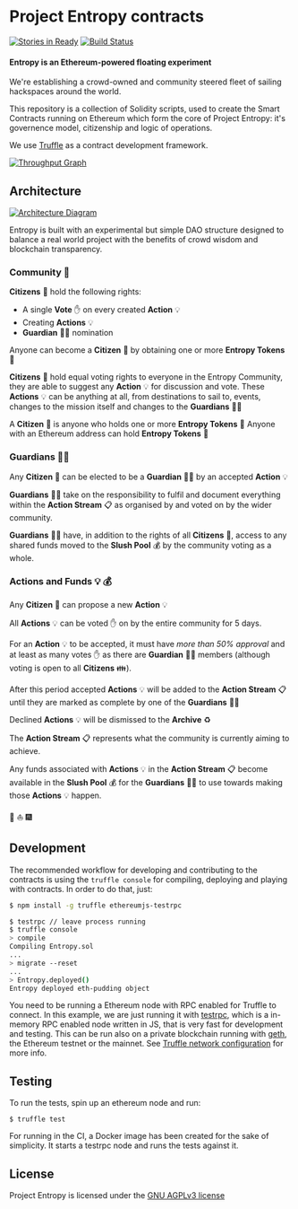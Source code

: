 Project Entropy contracts
===
[![Stories in Ready](https://badge.waffle.io/ProjectEntropy/contracts.png?label=ready&title=Ready)](https://waffle.io/ProjectEntropy/contracts)
[![Build Status](https://travis-ci.org/ProjectEntropy/contracts.svg?branch=master)](https://travis-ci.org/ProjectEntropy/contracts)

#### Entropy is an Ethereum-powered floating experiment

We're establishing a crowd-owned and community steered fleet of sailing hackspaces around the world.

This repository is a collection of Solidity scripts, used to create the Smart Contracts running on Ethereum which form the core of Project Entropy: it's governence model, citizenship and logic of operations.


We use [Truffle](https://github.com/ConsenSys/truffle) as a contract development framework.

[![Throughput Graph](https://graphs.waffle.io/ProjectEntropy/contracts/throughput.svg)](https://waffle.io/ProjectEntropy/contracts/metrics/throughput)

## Architecture

[![Architecture Diagram](https://s3-ap-southeast-2.amazonaws.com/bitboatassets/bitboat/assets/entropyDappDesc-7bbe05db5bc36c1a80ee3c13e24aaf22350c948b788b7cf8e29fb97c6bb3cce7.png?X-Amz-Date=20161124T210606Z&X-Amz-Expires=300&X-Amz-Algorithm=AWS4-HMAC-SHA256&X-Amz-Signature=9a7ce268a93cbb5afe46b1b6b82e6f026e095b249dfa454171205ee39607ac22&X-Amz-Credential=ASIAIS2OVHQA6275XHVQ/20161124/ap-southeast-2/s3/aws4_request&X-Amz-SignedHeaders=Host&x-amz-security-token=FQoDYXdzEMb//////////wEaDK7tRxxuqMSh9xXh1SL6AcXciOUgyOPB15/QnY19D9hWgNi7fVOsICzzBXYAxCEt5pVgMHTU5bhqtfwufhksc7SuOcF2Tc6bL3Prw%2BvCB8tD8BvlQfv3X7dkO41HB9NceaZlCZTXloLrCvL3sD56CWshq2GAQ1ie9VU3nux86G40SDLakQtBqVDlDr%2BdTj8%2ByCH9GCVV2IFPqfJdlcuq2oGTDhaANE9xyFnnpi%2Bm55D8DFb%2BQi0QTfiMGj1x8ydTsPM2L54ij2iAjpPqysqpzii%2B3SYIz7Y3ht%2BDByV3LEpSKY0bNBOEOzHyJqxgfVxuFl3PEwqyxTJmioUwLBUlhS/RIOteO%2B/1iFUo%2BavdwQU%3D)](https://s3-ap-southeast-2.amazonaws.com/bitboatassets/bitboat/assets/entropyDappDesc-7bbe05db5bc36c1a80ee3c13e24aaf22350c948b788b7cf8e29fb97c6bb3cce7.png?X-Amz-Date=20161124T210606Z&X-Amz-Expires=300&X-Amz-Algorithm=AWS4-HMAC-SHA256&X-Amz-Signature=9a7ce268a93cbb5afe46b1b6b82e6f026e095b249dfa454171205ee39607ac22&X-Amz-Credential=ASIAIS2OVHQA6275XHVQ/20161124/ap-southeast-2/s3/aws4_request&X-Amz-SignedHeaders=Host&x-amz-security-token=FQoDYXdzEMb//////////wEaDK7tRxxuqMSh9xXh1SL6AcXciOUgyOPB15/QnY19D9hWgNi7fVOsICzzBXYAxCEt5pVgMHTU5bhqtfwufhksc7SuOcF2Tc6bL3Prw%2BvCB8tD8BvlQfv3X7dkO41HB9NceaZlCZTXloLrCvL3sD56CWshq2GAQ1ie9VU3nux86G40SDLakQtBqVDlDr%2BdTj8%2ByCH9GCVV2IFPqfJdlcuq2oGTDhaANE9xyFnnpi%2Bm55D8DFb%2BQi0QTfiMGj1x8ydTsPM2L54ij2iAjpPqysqpzii%2B3SYIz7Y3ht%2BDByV3LEpSKY0bNBOEOzHyJqxgfVxuFl3PEwqyxTJmioUwLBUlhS/RIOteO%2B/1iFUo%2BavdwQU%3D)


Entropy is built with an experimental but simple DAO structure designed to balance a real world project with the benefits of crowd wisdom and blockchain transparency.

### Community :house_with_garden:
**Citizens** :two_men_holding_hands: hold the following rights:

- A single **Vote** :hand: on every created **Action** :bulb:
- Creating **Actions** :bulb:
- **Guardian** :guardsman: nomination

Anyone can become a **Citizen** :running: by obtaining one or more **Entropy Tokens** :cookie:

**Citizens** :two_women_holding_hands: hold equal voting rights to everyone in the Entropy Community, they are able to suggest any **Action** :bulb: for discussion and vote. These **Actions** :bulb: can be anything at all, from destinations to sail to, events, changes to the mission itself and changes to the **Guardians** :guardsman:


A **Citizen** :running: is anyone who holds one or more **Entropy Tokens** :cookie: Anyone with an Ethereum address can hold **Entropy Tokens** :cookie:


### Guardians :guardsman:
Any **Citizen** :running: can be elected to be a **Guardian** :guardsman: by an accepted **Action** :bulb:


**Guardians** :guardsman: take on the responsibility to fulfil and document everything within the **Action Stream** :clipboard: as organised by and voted on by the wider community.


**Guardians** :guardsman: have, in addition to the rights of all **Citizens** :running:, access to any shared funds moved to the **Slush Pool** :moneybag: by the community voting as a whole.


### Actions and Funds :bulb: :moneybag:
Any **Citizen** :running: can propose a new **Action** :bulb:

All **Actions** :bulb: can be voted :hand: on by the entire community for 5 days.

For an **Action** :bulb: to be accepted, it must have *more than 50% approval* and at least as many votes :hand: as there are **Guardian** :guardsman: members (although voting is open to all **Citizens** :family:).

After this period accepted **Actions** :bulb: will be added to the **Action Stream** :clipboard: until they are marked as complete by one of the **Guardians** :guardsman:

Declined **Actions** :bulb: will be dismissed to the **Archive** :recycle:

The **Action Stream** :clipboard: represents what the community is currently aiming to achieve.

Any funds associated with **Actions** :bulb: in the **Action Stream** :clipboard: become available in the **Slush Pool** :moneybag: for the **Guardians** :guardsman: to use towards making those **Actions** :bulb: happen.

:rainbow: :sailboat: :fireworks:

## Development

The recommended workflow for developing and contributing to the contracts is using the `truffle console` for compiling, deploying and playing with contracts. In order to do that, just:

```sh
$ npm install -g truffle ethereumjs-testrpc

$ testrpc // leave process running
$ truffle console
> compile
Compiling Entropy.sol
...
> migrate --reset
...
> Entropy.deployed()
Entropy deployed eth-pudding object
```

You need to be running a Ethereum node with RPC enabled for Truffle to connect. In this example, we are just running it with [testrpc](https://github.com/ethereumjs/testrpc), which is a in-memory RPC enabled node written in JS, that is very fast for development and testing. This can be run also on a private blockchain running with [geth](https://github.com/ethereum/go-ethereum), the Ethereum testnet or the mainnet. See [Truffle network configuration](http://truffleframework.com/docs/advanced/networks) for more info.


## Testing

To run the tests, spin up an ethereum node and run:

    $ truffle test

For running in the CI, a Docker image has been created for the sake of simplicity. It starts a testrpc node and runs the tests against it.



## License

Project Entropy is licensed under the [GNU AGPLv3 license](https://github.com/ProjectEntropy/contracts/blob/master/LICENSE.md)
